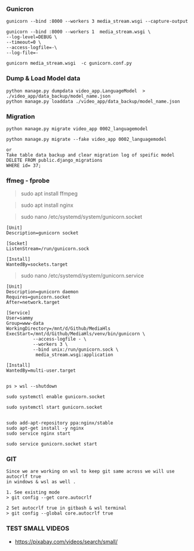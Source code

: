 
### Gunicron
```
gunicorn --bind :8000 --workers 3 media_stream.wsgi --capture-output

gunicorn --bind :8000 --workers 1  media_stream.wsgi \
--log-level=DEBUG \
--timeout=0 \
--access-logfile=-\
--log-file=-

gunicorn media_stream.wsgi  -c gunicorn.conf.py
```

### Dump & Load Model data
```
python manage.py dumpdata video_app.LanguageModel  > ./video_app/data_backup/model_name.json
python manage.py loaddata ./video_app/data_backup/model_name.json
```

### Migration
```
python manage.py migrate video_app 0002_languagemodel

python manage.py migrate --fake video_app 0002_languagemodel

or 
Take table data backup and clear migration log of speific model
DELETE FROM public.django_migrations
WHERE id= 37;

```

### ffmeg - fprobe
> sudo apt install ffmpeg



> sudo apt install nginx 

> sudo nano /etc/systemd/system/gunicorn.socket
```
[Unit]
Description=gunicorn socket

[Socket]
ListenStream=/run/gunicorn.sock

[Install]
WantedBy=sockets.target
```

> sudo nano /etc/systemd/system/gunicorn.service
```
[Unit]
Description=gunicorn daemon
Requires=gunicorn.socket
After=network.target

[Service]
User=sammy
Group=www-data
WorkingDirectory=/mnt/d/Github/MediaHls
ExecStart=/mnt/d/Github/MediaHls/venv/bin/gunicorn \
          --access-logfile - \
          --workers 3 \
          --bind unix:/run/gunicorn.sock \
           media_stream.wsgi:application

[Install]
WantedBy=multi-user.target


ps > wsl --shutdown

sudo systemctl enable gunicorn.socket

sudo systemctl start gunicorn.socket


sudo add-apt-repository ppa:nginx/stable
sudo apt-get install -y nginx
sudo service nginx start

sudo service gunicorn.socket start 
```


### GIT 
```
Since we are working on wsl to keep git same across we will use autocrlf true 
in windows & wsl as well .

1. See existing mode 
> git config --get core.autocrlf

2 Set autocrlf true in gitbash & wsl terminal
> git config --global core.autocrlf true

```

### TEST SMALL VIDEOS

- https://pixabay.com/videos/search/small/